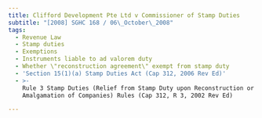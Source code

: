 ```yaml
---
title: Clifford Development Pte Ltd v Commissioner of Stamp Duties
subtitle: "[2008] SGHC 168 / 06\_October\_2008"
tags:
  - Revenue Law
  - Stamp duties
  - Exemptions
  - Instruments liable to ad valorem duty
  - Whether \"reconstruction agreement\" exempt from stamp duty
  - 'Section 15(1)(a) Stamp Duties Act (Cap 312, 2006 Rev Ed)'
  - >-
    Rule 3 Stamp Duties (Relief from Stamp Duty upon Reconstruction or
    Amalgamation of Companies) Rules (Cap 312, R 3, 2002 Rev Ed)

---
```


